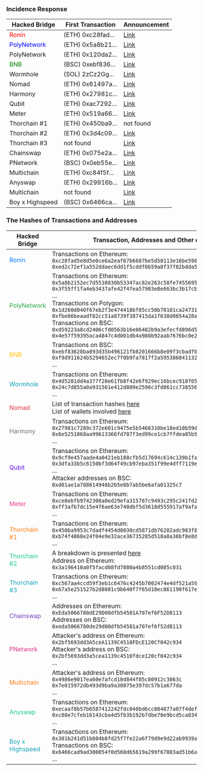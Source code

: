 ### Incidence Response 
| Hacked Bridge | First Transaction | Announcement |
|---|---|---|
| <span style="color:red">Ronin</span> | (ETH) 0xc28fad... | [Link](https://twitter.com/Ronin_Network/status/1508828719711879168) |
| <span style="color:blue">PolyNetwork</span> | (ETH) 0x5a8b21... | [Link](https://twitter.com/PolyNetwork2/status/1425073987164381196) |
| PolyNetwork | (ETH) 0x120da2... | [Link](https://twitter.com/PolyNetwork2/status/1675384703149568001) |
| <span style="color:green">BNB</span> | (BSC) 0xebf836... | [Link](https://twitter.com/BNBCHAIN/status/1578148078636650496) |
| Wormhole | (SOL) 2zCz2Gg... | [Link](https://twitter.com/wormholecrypto/status/1488976115750383626) |
| Nomad | (ETH) 0x61497a... | [Link](https://twitter.com/nomadxyz_/status/1554246853348036608) |
| Harmony | (ETH) 0x27981c... | [Link](https://twitter.com/harmonyprotocol/status/1540110924400324608) |
| Qubit | (ETH) 0xac7292... | [Link](https://twitter.com/qubitfin/status/1486870238591594497) |
| Meter | (ETH) 0x519a66... | [Link](https://twitter.com/meter_io/status/1490045486606139392) |
| Thorchain #1 | (ETH) 0x450ba9... | not found |
| Thorchain #2 | (ETH) 0x3d4c09... | [Link](https://twitter.com/THORChain/status/1415813696857591813) |
| Thorchain #3 | not found | [Link](https://twitter.com/defixbt/status/1418338501255335937) |
| Chainswap | (ETH) 0x075e2a... | [Link](https://twitter.com/chain_swap/status/1414019554603307017) |
| PNetwork | (BSC) 0x0eb55e... | [Link](https://twitter.com/pnetworkdefi/status/1439690593211490324?lang=en) |
| Multichain | (ETH) 0xc84f5f... | [Link](https://twitter.com/MultichainOrg/status/1484036449955553285) |
| Anyswap | (ETH) 0x29916b... | [Link](https://twitter.com/MultichainOrg/status/1414248253822881793) |
| Multichain | not found | [Link](https://twitter.com/multichainorg/status/1677096839731097600) |
| Boy x Highspeed | (BSC) 0x6466ca... | [Link](https://twitter.com/BXH_Blockchain/status/1454366374353010695) |



### The Hashes of Transactions and Addresses

| Hacked Bridge | Transaction, Addresses and Other details |
|---|---|
| <span style="color: #007bff">Ronin</span> | Transactions on Ethereum:<br>`0xc28fad5e8d5e0ce6a2eaf67b6687be5d58113e16be590824d6cfa1a94467d0b7`<br>`0xed2c72ef1a552ddaec6dd1f5cddf0b59a8f37f82bdda5257d9c7c37db7bb9b08` |
| <span style="color: #28a745">PolyNetwork</span> | Transactions on Ethereum:<br>`0x5a8b2152ec7d5538030b53347ac82e263c58fe7455695543055a2356f3ad4998`<br>`0x3f55ff1fa4eb3437afe42f4fea57903e8e663bc3b17cb982f1c8d4c8f03a2083`<br>...<br>Transactions on Polygon:<br>`0x1d260d040f67eb2f3e474418bf85cc50b70101ca2473109fa1bf1e54525a3e01`<br>`0xfbe66beaadf82cc51a8739f387415da1f638d0654a28a1532c6333feb2857790`<br>Transactions on BSC:<br>`0xd59223a8cd2406cfd0563b16e06482b9a3efecfd896d590a3dba1042697de11a`<br>`0x4e57f59395aca4847c4d001db4a980b92aab7676bc0e2d57ee39e83502527d6c` |
| <span style="color: #ffc107">BNB</span> | Transactions on BSC:<br>`0xebf83628ba893d35b496121fb8201666b8e09f3cbadf0e269162baa72efe3b8b`<br>`0xf9d911624b5294652ec7f0b9fa7817f2a5953860411325e7f6e73d87f14a70ab`<br>... |
| <span style="color: #17a2b8">Wormhole</span> | Transactions on Ethereum:<br>`0x4d5201dd4a377f20e61fb8f42e6f929ec16bcec918f0584e39241d15b254a80f`<br>`0x24c7d855a0a931561e412d809e2596c3fd861cc7385566fd1cb528f9e93e5f14`<br>... |
| <span style="color: #dc3545">Nomad</span> | List of transaction hashes [here](https://github.com/nomad-xyz/hack-data/blob/main/analysis/hack/transaction_hashes.json)<br>List of wallets involved [here](https://twitter.com/PeckShieldAlert/status/1554350737957998592) |
| <span style="color: #6c757d">Harmony</span> | Transactions on Ethereum:<br>`0x27981c7289c372e601c9475e5b5466310be18ed10b59d1ac840145f6e7804c97`<br>`0x6e5251068aa99613366fd707f3ed99ce1cb7ffdea05b94568e6af4f460cecd65`<br>... |
| <span style="color: #6610f2">Qubit</span> | Transactions on Ethereum:<br>`0x9cf9e457aade4a0421eb188cfb5d17694c614c139b1fa0122930d5df27228349`<br>`0x3dfa33b5c6150bf3d64f49cb97eba351f99e4dff7119ef458e40f51160bf77ec`<br>...<br>Attacker addresses on BSC:<br>`0xd01ae1a708614948b2b5e0b7ab5be6afa01325c7` |
| <span style="color: #e83e8c">Meter</span> | Transactions on Ethereum:<br>`0xce8ebfb9742308a0ed29efa315787c9493c295c241fd297ae17931ee959d4084`<br>`0xff3afb7dc15e4f6ae63e740dbf5d3618d555917af9afae786ff1d1b67255e8d3`<br>... |
| <span style="color: #fd7e14">Thorchain #1</span> | Transactions on Ethereum:<br>`0x450ba9953c7dadf4454d8030cd5871db76202adc983f839f34ec471992b6152b`<br>`0xb74f4860e24f04e9e32ace36735285d518a8a36bf8e8dcc868d7508bb60947c9`<br>... |
| <span style="color: #20c997">Thorchain #2</span> | A breakdown is presented [here](https://thearchitect.notion.site/15b488c1a1494c92aa408c90c6c23863)<br>Address on Ethereum:<br>`0x3a196410a0f5facd08fd7880a4b8551cd085c031` |
| <span style="color: #17a2b8">Thorchain #3</span> | Transactions on Ethereum:<br>`0xc567aa4ccd59f3eb1c6476c4245b7002474e4df521a59fbcaffb53b8be4cc974`<br>`0x67a5e251527b2d8081c9b640f7f65d18ec861190f617ec6c5b156307855e0932`<br>... |
| <span style="color: #6f42c1">Chainswap</span> | Addresses on Ethereum:<br>`0xEda5066780dE29D00dfb54581A707ef6F52D8113`<br>Addresses on BSC:<br>`0xeda5066780de29d00dfb54581a707ef6f52d8113` |
| <span style="color: #d63384">PNetwork</span> | Attacker's address on Ethereum:<br>`0x2bf5693dd3A5ceA1139C4510FDcE120Cf042c934`<br>Attacker's address on BSC:<br>`0x2bf5693dd3a5cea1139c4510fdce120cf042c934`<br>... |
| <span style="color: #fd7e14">Multichain</span> | Attacker's address on Ethereum:<br>`0x4986e9017ea60e7afcd10d844f85c80912c3863c`<br>`0x7e015972db493d9ba9a30075e397dc57b1a677da`<br>... |
| <span style="color: #20c997">Anyswap</span> | Transactions on Ethereum:<br>`0xecaaf8b57b6587412242fdc040bd6cc084077a07f4def24b4adae6fbe8254ae3`<br>`0xc80e7cfeb16143cba4d5fb3b192b7dbe70e9bcd5ca0348facd20bf2d05693070`<br>... |
| <span style="color: #17a2b8">Boy x Highspeed</span> | Transactions on Ethereum:<br>`0x301b241d51b604b8fd25f7fe22a6f79d9e9d22ab9939a1d307e077546bf652d7`<br>Transactions on BSC:<br>`0x6466cad9ad300054f0d560db5619a299f67883ad51b6aeafad3061d09674ac84`<br>... |

